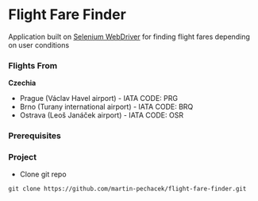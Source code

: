 # Flight Fare Finder
Application built on [Selenium WebDriver](http://www.seleniumhq.org/) for finding flight fares depending on user conditions

### Flights From
**Czechia**
- Prague (Václav Havel airport) - IATA CODE: PRG
- Brno (Turany international airport) - IATA CODE: BRQ
- Ostrava (Leoš Janáček airport) - IATA CODE: OSR

### Prerequisites

### Project
* Clone git repo
```{r, engine='sh'}
git clone https://github.com/martin-pechacek/flight-fare-finder.git
```
